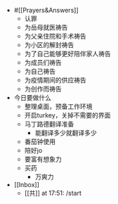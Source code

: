 - #[[Prayers&Answers]]
    - 认罪
    - 为岳母就医祷告
    - 为父亲住院和手术祷告
    - 为小区的解封祷告
    - 为了自己能够更好陪伴家人祷告
    - 为成员们祷告
    - 为自己祷告
    - 为疫情期间的供应祷告
    - 为创作而祷告
- 今日要做什么
    - 整理桌面，预备工作环境
    - 开启turkey，关掉不需要的界面
    - 马丁路德翻译准备
        - 能翻译多少就翻译多少
    - 番茄钟使用
    - 陪好jo
    - 要富有想象力
    - 买药
        - 万爽力
- [[Inbox]]
    - [[共]] at 17:51: /start
